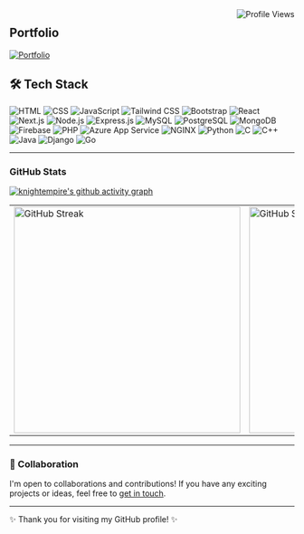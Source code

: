 <div style="display: flex; justify-content: space-between; align-items: flex-start;">
    <div style="flex: 1; padding-right: 20px;">
        <h2>Portfolio</h2>
        <a href="https://knightempire.github.io/abi-portfolio/">
            <img src="https://img.shields.io/badge/Portfolio-knightempire.github.io-blue" alt="Portfolio"/>
        </a>
    </div>
    <div style="flex: 0 0 200px; text-align: right;">
        <img src="https://komarev.com/ghpvc/?username=knightempire&color=blue" alt="Profile Views" />
    </div>
</div>



## 🛠 Tech Stack
<div>
    <img src="https://img.icons8.com/color/48/000000/html-5.png" title="HTML" alt="HTML"/>
    <img src="https://img.icons8.com/color/48/000000/css3.png" title="CSS" alt="CSS"/>
    <img src="https://img.icons8.com/color/48/000000/javascript.png" title="JavaScript" alt="JavaScript"/>
    <img src="https://img.icons8.com/color/48/000000/tailwindcss.png" title="Tailwind CSS" alt="Tailwind CSS"/>
    <img src="https://img.icons8.com/color/48/000000/bootstrap.png" title="Bootstrap" alt="Bootstrap"/>
    <img src="https://img.icons8.com/plasticine/48/000000/react.png" title="React" alt="React"/>
    <img src="https://img.icons8.com/color/48/000000/nextjs.png" title="Next.js" alt="Next.js"/>
    <img src="https://img.icons8.com/color/48/000000/nodejs.png" title="Node.js" alt="Node.js"/>
    <img src="https://img.icons8.com/color/48/000000/express.png" title="Express.js" alt="Express.js"/>
    <img src="https://img.icons8.com/color/48/000000/mysql-logo.png" title="MySQL" alt="MySQL"/>
    <img src="https://img.icons8.com/color/48/000000/postgreesql.png" title="PostgreSQL" alt="PostgreSQL"/>
    <img src="https://img.icons8.com/color/48/000000/mongodb.png" title="MongoDB" alt="MongoDB"/>
    <img src="https://img.icons8.com/color/48/000000/firebase.png" title="Firebase" alt="Firebase"/>
    <img src="https://img.icons8.com/officel/48/000000/php-logo.png" title="PHP" alt="PHP"/>
    <img src="https://img.icons8.com/color/48/000000/azure-1.png" title="Azure App Service" alt="Azure App Service"/>
    <img src="https://img.icons8.com/color/48/000000/nginx.png" title="NGINX" alt="NGINX"/>
    <img src="https://img.icons8.com/color/48/000000/python.png" title="Python" alt="Python"/>
    <img src="https://img.icons8.com/color/48/000000/c-programming.png" title="C" alt="C"/>
    <img src="https://img.icons8.com/color/48/000000/c-plus-plus-logo.png" title="C++" alt="C++"/>
    <img src="https://img.icons8.com/color/48/000000/java-coffee-cup-logo.png" title="Java" alt="Java"/>
    <img src="https://img.icons8.com/color/48/000000/django.png" title="Django" alt="Django"/>
    <img src="https://img.icons8.com/color/48/000000/golang.png" title="Go" alt="Go"/>
</div>

---

### GitHub Stats

[![knightempire's github activity graph](https://github-readme-activity-graph.vercel.app/graph?username=knightempire&theme=react-dark)](https://github.com/knightempire/github-readme-activity-graph)

<table>
  <tr>
    <td>
      <img src="https://github-readme-streak-stats.herokuapp.com/?user=knightempire&theme=react" alt="GitHub Streak" width="400" />
    </td>
    <td>
       <img src= "https://github-readme-stats.vercel.app/api/top-langs/?username=knightempire&layout=compact&theme=react" alt="GitHub Streak" width="400" />

   
  </tr>
</table>


</div>



---

### 💬 Collaboration

I'm open to collaborations and contributions! If you have any exciting projects or ideas, feel free to [get in touch](https://knightempire.github.io/abi-portfolio/).

---

✨ Thank you for visiting my GitHub profile! ✨



